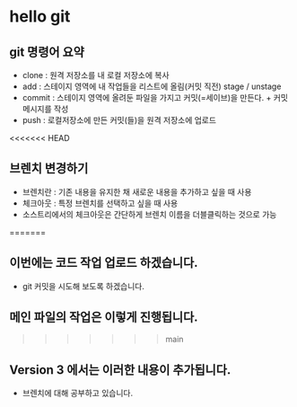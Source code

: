 # hello git

## git 명령어 요약

- clone : 원격 저장소를 내 로컬 저장소에 복사
- add : 스테이지 영역에 내 작업들을 리스트에 올림(커밋 직전) stage / unstage
- commit : 스테이지 영역에 올려둔 파일을 가지고 커밋(=세이브)을 만든다. + 커밋 메시지를 작성
- push : 로컬저장소에 만든 커밋(들)을 원격 저장소에 업로드

<<<<<<< HEAD
## 브렌치 변경하기

  - 브렌치란 : 기존 내용을 유지한 채 새로운 내용을 추가하고 싶을 때 사용
  - 체크아웃 : 특정 브렌치를 선택하고 싶을 때 사용
  - 소스트리에서의 체크아웃은 간단하게 브렌치 이름을 더블클릭하는 것으로 가능

  
=======
## 이번에는 코드 작업 업로드 하겠습니다.
 - git 커밋을 시도해 보도록 하겠습니다.

## 메인 파일의 작업은 이렇게 진행됩니다.
>>>>>>> main


## Version 3 에서는 이러한 내용이 추가됩니다.
 - 브렌치에 대해 공부하고 있습니다.
 
